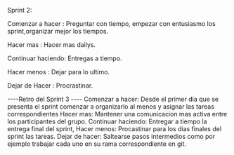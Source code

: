 Sprint 2:

Comenzar a hacer :
Preguntar con tiempo, empezar con entusiasmo los sprint,organizar mejor los tiempos.

Hacer mas :
Hacer mas  dailys.

Continuar haciendo:
Entregas a tiempo.

Hacer menos :
Dejar para lo ultimo.

Dejar de Hacer :
Procrastinar.


----Retro del Sprint 3 ----
Comenzar a hacer:
Desde el primer dia que se presenta el sprint comenzar a organizarlo al menos y asignar las tareas correspondientes
Hacer mas:
Mantener una comunicacion mas activa entre los participantes del grupo.
Continuar haciendo:
Entregar a tiempo la entrega final del sprint,
Hacer menos:
Procastinar para los dias finales del sprint las tareas.
Dejar de hacer:
Saltearse pasos intermedios como por ejemplo trabajar cada uno en su rama correspondiente en git.


